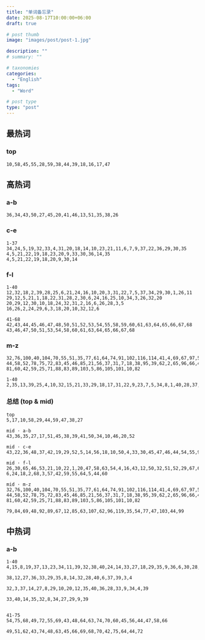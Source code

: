 ```yaml
---
title: "单词备忘录"
date: 2025-08-17T10:00:00+06:00
draft: true

# post thumb
image: "images/post/post-1.jpg"

description: ""
# summary: ""

# taxonomies
categories:
  - "English"
tags:
  - "Word"

# post type
type: "post"
---
```


## 最热词 
### top
```tip:c@title-box&no-seq&color-white
10,58,45,55,28,59,38,44,39,18,16,17,47
```

## 高热词
### a-b
```tip:c@title-box&no-seq&color-white
36,34,43,50,27,45,20,41,46,13,51,35,38,26
```

### c-e
```tip:c@title-box&color-white
1-37 
34,24,5,19,32,33,4,31,20,18,14,10,23,21,11,6,7,9,37,22,36,29,30,35
4,5,21,22,19,18,23,20,9,33,30,36,14,35
4,5,21,22,19,18,20,9,30,14
```

### f-l
```tip:c@title-box&color-white
1-40 
12,32,18,2,39,28,25,6,21,24,16,10,20,3,31,22,7,5,37,34,29,30,1,26,11
29,12,5,21,1,18,22,31,28,2,30,6,24,16,25,10,34,3,26,32,20
20,29,12,30,10,18,24,32,31,2,16,6,26,28,3,5
16,26,2,24,29,6,3,18,20,10,32,12,6

41-68
42,43,44,45,46,47,48,50,51,52,53,54,55,58,59,60,61,63,64,65,66,67,68
43,46,47,50,51,53,54,58,60,61,63,64,65,66,67,68
```

### m-z
```tip:c@title-box&color-white
32,76,100,40,104,70,55,51,35,77,61,64,74,91,102,116,114,41,4,69,67,97,54,
44,58,52,78,75,72,83,45,46,85,21,56,37,31,7,18,38,95,39,62,2,65,96,66,43,
81,60,42,59,25,71,88,83,89,103,5,86,105,101,10,82

1-40 
2,35,13,39,25,4,10,32,15,21,33,29,18,17,31,22,9,23,7,5,34,8,1,40,28,37,38
```


### 总结 (top & mid)
```tip:c@title-box&color-white
top
5,17,10,58,29,44,59,47,38,27

mid · a-b
43,36,35,27,17,51,45,38,39,41,50,34,10,46,20,52

mid · c-e
43,22,36,48,37,42,19,29,52,5,14,56,18,10,50,4,33,30,45,47,46,44,54,55,9

mid · f-l
26,30,65,46,53,21,10,22,1,20,47,58,63,54,4,16,43,12,50,32,51,52,29,67,66,
6,24,18,2,68,3,57,42,59,55,64,5,44,60

mid · m-z
32,76,100,40,104,70,55,51,35,77,61,64,74,91,102,116,114,41,4,69,67,97,54,
44,58,52,78,75,72,83,45,46,85,21,56,37,31,7,18,38,95,39,62,2,65,96,66,43,
81,60,42,59,25,71,88,83,89,103,5,86,105,101,10,82

79,84,69,48,92,89,67,12,85,63,107,62,96,119,35,54,77,47,103,44,99
```

## 中热词
### a-b
```tip:c@title-box&color-white
1-40
4,15,8,19,37,13,23,34,11,39,32,38,40,24,14,33,27,18,29,35,9,36,6,30,28,21,20,12

38,12,27,36,33,29,35,8,14,32,28,40,6,37,39,3,4

32,3,37,14,27,8,29,10,20,12,35,40,36,28,33,9,34,4,39

33,40,14,35,32,8,34,27,29,9,39


41-75
54,75,68,49,72,55,69,43,48,64,63,74,70,60,45,56,44,47,58,66

49,51,62,43,74,48,63,45,66,69,68,70,42,75,64,44,72
```
